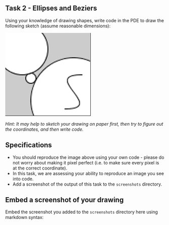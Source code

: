 ## Task 2 - Ellipses and Beziers

Using your knowledge of drawing shapes, write code in the PDE to draw the following sketch (assume reasonable dimensions):

![](images/img2.png)

*Hint: It may help to sketch your drawing on paper first, then try to figure out the coordinates, and then write code.*

## Specifications

- You should reproduce the image above using your own code - please do not worry about making it pixel perfect (i.e. to make sure every pixel is at the correct coordinate). 
- In this task, we are assessing your ability to reproduce an image you see into code.
- Add a screenshot of the output of this task to the `screenshots` directory.

## Embed a screenshot of your drawing

Embed the screenshot you added to the `screenshots` directory here using markdown syntax:
